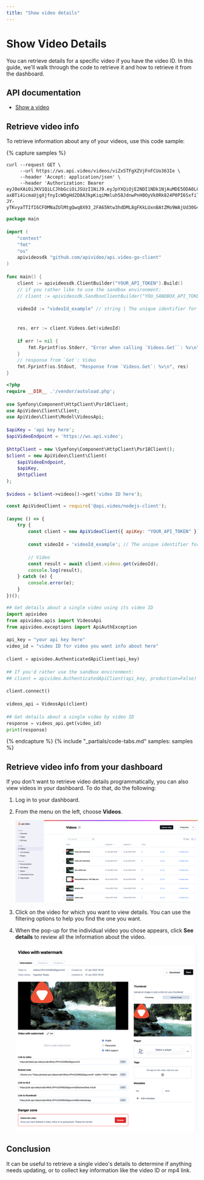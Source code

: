 ```yaml
---
title: "Show video details"
---
```


Show Video Details
==================

You can retrieve details for a specific video if you have the video ID. In this guide, we'll walk through the code to retrieve it and how to retrieve it from the dashboard.

## API documentation

- [Show a video](/reference/api/Videos#retrieve-a-video-object)

## Retrieve video info

To retrieve information about any of your videos, use this code sample:

{% capture samples %}
```curl
curl --request GET \
     --url https://ws.api.video/videos/viZxSTFgXZVjFnFCUo363Ie \
     --header 'Accept: application/json' \
     --header 'Authorization: Bearer eyJ0eXAiOiJKV1QiLCJhbGciOiJSUzI1NiJ9.eyJpYXQiOjE2NDI1NDk1NjAuMDE5ODA0LCJuYmYiOjE2NDI1NDk1NjAuMDE5ODA0LCJleHAiOjE2NDI1NTMxNjAuMDE5ODA0LCJwcm9qZWN0SWQiOiJwclJ6SUpKQTdCTHNxSGpTNDVLVnBCMSJ9.jjr4YADGbe62RmBBxJXLy1D61Mtfry_dq9nbriBXgkPrdlBJ8ZRP50CyW3AsGD7wSuKp2mXxEYSzj64zelT1IGOwg6KG4Gz9BZ9YWs0GAHKUIdgqn1gzITX5aQljIXx1fquXbawd-axBTi4icmaUjgXjfnyIcWOgHd2D8A3kpKiqiMmluh58JdnwPnH0OyVk0Rk824P0PI6SxfiTHfkCglPL6ixf9OgokMLPoVrsxH5C0xt3Z7lf5TJ0F78-JY-yTKvyaTTIfI6CFOMNaZUlMtgQwq8X93_2FA65Ntw3hdDML8gFKkLUxnBAtZMo9WAjUd30G4OcYasmlkc4Q_JSNw'
```
```go
package main

import (
    "context"
    "fmt"
    "os"
    apivideosdk "github.com/apivideo/api.video-go-client"
)

func main() {
    client := apivideosdk.ClientBuilder("YOUR_API_TOKEN").Build()
    // if you rather like to use the sandbox environment:
    // client := apivideosdk.SandboxClientBuilder("YOU_SANDBOX_API_TOKEN").Build()
        
    videoId := "videoId_example" // string | The unique identifier for the video you want details about.

    
    res, err := client.Videos.Get(videoId)

    if err != nil {
        fmt.Fprintf(os.Stderr, "Error when calling `Videos.Get``: %v\n", err)
    }
    // response from `Get`: Video
    fmt.Fprintf(os.Stdout, "Response from `Videos.Get`: %v\n", res)
}
```
```php
<?php
require __DIR__ .'/vendor/autoload.php';

use Symfony\Component\HttpClient\Psr18Client;
use ApiVideo\Client\Client;
use ApiVideo\Client\Model\VideosApi;

$apiKey = 'api key here';
$apiVideoEndpoint = 'https://ws.api.video';

$httpClient = new \Symfony\Component\HttpClient\Psr18Client();
$client = new ApiVideo\Client\Client(
    $apiVideoEndpoint,
    $apiKey,
    $httpClient
);

$videos = $client->videos()->get('video ID here');
```
```javascript
const ApiVideoClient = require('@api.video/nodejs-client');

(async () => {
    try {
        const client = new ApiVideoClient({ apiKey: "YOUR_API_TOKEN" });

        const videoId = 'videoId_example'; // The unique identifier for the video you want details about.

        // Video
        const result = await client.videos.get(videoId);
        console.log(result);
    } catch (e) {
        console.error(e);
    }
})();
```
```python
## Get details about a single video using its video ID
import apivideo
from apivideo.apis import VideosApi
from apivideo.exceptions import ApiAuthException

api_key = "your api key here"
video_id = "video ID for video you want info about here"

client = apivideo.AuthenticatedApiClient(api_key)

## If you'd rather use the sandbox environment:
## client = apivideo.AuthenticatedApiClient(api_key, production=False)

client.connect()

videos_api = VideosApi(client)

## Get details about a single video by video ID
response = videos_api.get(video_id)
print(response)
```
{% endcapture %}
{% include "_partials/code-tabs.md" samples: samples %}

## Retrieve video info from your dashboard

If you don't want to retrieve video details programmatically, you can also view videos in your dashboard. To do that, do the following: 

1. Log in to your dashboard.

2. From the menu on the left, choose **Videos**. 

   ![](/_assets/video-selection.png)

3. Click on the video for which you want to view details. You can use the filtering options to help you find the one you want. 

4. When the pop-up for the individual video you chose appears, click **See details** to review all the information about the video. 

   ![](/_assets/video-details.png)

## Conclusion

It can be useful to retrieve a single video's details to determine if anything needs updating, or to collect key information like the video ID or mp4 link.
